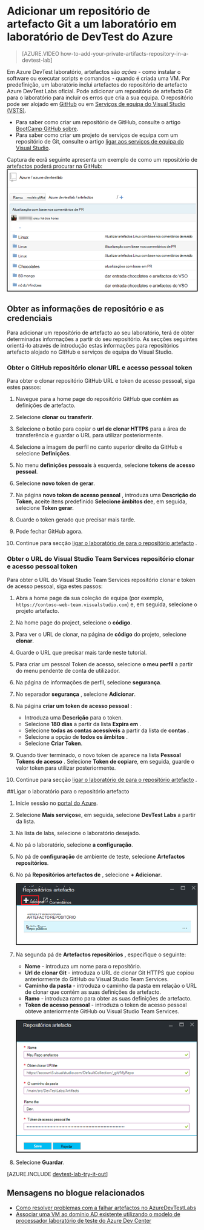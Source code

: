 <properties
    pageTitle="Adicionar um repositório de artefacto Git a um laboratório em Azure DevTest laboratório | Microsoft Azure"
    description="Adicionar um repositório GitHub ou Git de serviços de equipa do Visual Studio para a sua origem artefactos personalizado em laboratório de DevTest do Azure"
    services="devtest-lab,virtual-machines,visual-studio-online"
    documentationCenter="na"
    authors="tomarcher"
    manager="douge"
    editor=""/>

<tags
    ms.service="devtest-lab"
    ms.workload="na"
    ms.tgt_pltfrm="na"
    ms.devlang="na"
    ms.topic="article"
    ms.date="09/06/2016"
    ms.author="tarcher"/>

# <a name="add-a-git-artifact-repository-to-a-lab-in-azure-devtest-labs"></a>Adicionar um repositório de artefacto Git a um laboratório em laboratório de DevTest do Azure

> [AZURE.VIDEO how-to-add-your-private-artifacts-repository-in-a-devtest-lab]

Em Azure DevTest laboratório, artefactos são *ações* - como instalar o software ou executar scripts e comandos - quando é criada uma VM. Por predefinição, um laboratório inclui artefactos do repositório de artefacto Azure DevTest Labs oficial. Pode adicionar um repositório de artefacto Git para o laboratório para incluir os erros que cria a sua equipa. O repositório pode ser alojado em [GitHub](https://github.com) ou em [Serviços de equipa do Visual Studio (VSTS)](https://visualstudio.com).

- Para saber como criar um repositório de GitHub, consulte o artigo [BootCamp GitHub sobre](https://help.github.com/categories/bootcamp/).
- Para saber como criar um projeto de serviços de equipa com um repositório de Git, consulte o artigo [ligar aos serviços de equipa do Visual Studio](https://www.visualstudio.com/get-started/setup/connect-to-visual-studio-online).

Captura de ecrã seguinte apresenta um exemplo de como um repositório de artefactos poderá procurar na GitHub:  
![Repo de artefactos GitHub de exemplo](./media/devtest-lab-add-artifact-repo/devtestlab-github-artifact-repo-home.png)


## <a name="get-the-repository-information-and-credentials"></a>Obter as informações de repositório e as credenciais

Para adicionar um repositório de artefacto ao seu laboratório, terá de obter determinadas informações a partir do seu repositório. As secções seguintes orientá-lo através de introdução estas informações para repositórios artefacto alojado no GitHub e serviços de equipa do Visual Studio.

### <a name="get-the-github-repository-clone-url-and-personal-access-token"></a>Obter o GitHub repositório clonar URL e acesso pessoal token

Para obter o clonar repositório GitHub URL e token de acesso pessoal, siga estes passos:

1. Navegue para a home page do repositório GitHub que contém as definições de artefacto.

1. Selecione **clonar ou transferir**.

1. Selecione o botão para copiar o **url de clonar HTTPS** para a área de transferência e guardar o URL para utilizar posteriormente.

1. Selecione a imagem de perfil no canto superior direito da GitHub e selecione **Definições**.

1. No menu **definições pessoais** à esquerda, selecione **tokens de acesso pessoal**.

1. Selecione **novo token de gerar**.

1. Na página **novo token de acesso pessoal** , introduza uma **Descrição do Token**, aceite itens predefinido **Selecione âmbitos de**e, em seguida, selecione **Token gerar**.

1. Guarde o token gerado que precisar mais tarde.

1. Pode fechar GitHub agora.   

1. Continue para secção [ligar o laboratório de para o repositório artefacto](#connect-your-lab-to-the-artifact-repository) .

### <a name="get-the-visual-studio-team-services-repository-clone-url-and-personal-access-token"></a>Obter o URL do Visual Studio Team Services repositório clonar e acesso pessoal token

Para obter o URL do Visual Studio Team Services repositório clonar e token de acesso pessoal, siga estes passos:

1. Abra a home page da sua coleção de equipa (por exemplo, `https://contoso-web-team.visualstudio.com`) e, em seguida, selecione o projeto artefacto.

1. Na home page do project, selecione o **código**.

1. Para ver o URL de clonar, na página de **código** do projeto, selecione **clonar**.

1. Guarde o URL que precisar mais tarde neste tutorial.

1. Para criar um pessoal Token de acesso, selecione **o meu perfil** a partir do menu pendente de conta de utilizador.

1. Na página de informações de perfil, selecione **segurança**.

1. No separador **segurança** , selecione **Adicionar**.

1. Na página **criar um token de acesso pessoal** :

    - Introduza uma **Descrição** para o token.
    - Selecione **180 dias** a partir da lista **Expira em** .
    - Selecione **todas as contas acessíveis** a partir da lista de **contas** .
    - Selecione a opção de **todos os âmbitos** .
    - Selecione **Criar Token**.

1. Quando tiver terminado, o novo token de aparece na lista **Pessoal Tokens de acesso** . Selecione **Token de copiar**e, em seguida, guarde o valor token para utilizar posteriormente.

1. Continue para secção [ligar o laboratório de para o repositório artefacto](#connect-your-lab-to-the-artifact-repository) .

##<a name="connect-your-lab-to-the-artifact-repository"></a>Ligar o laboratório para o repositório artefacto

1. Inicie sessão no [portal do Azure](http://go.microsoft.com/fwlink/p/?LinkID=525040).

1. Selecione **Mais serviços**e, em seguida, selecione **DevTest Labs** a partir da lista.

1. Na lista de labs, selecione o laboratório desejado.   

1. No pá o laboratório, selecione **a configuração**.

1. No pá de **configuração** de ambiente de teste, selecione **Artefactos repositórios**.

1. No pá **Repositórios artefactos de** , selecione **+ Adicionar**.

    ![Adicionar artefacto repositório botão](./media/devtest-lab-add-artifact-repo/add-artifact-repo.png)
 
1. Na segunda pá de **Artefactos repositórios** , especifique o seguinte:

    - **Nome** - introduza um nome para o repositório.
    - **Url de clonar Git** - introduza o URL de clonar Git HTTPS que copiou anteriormente do GitHub ou Visual Studio Team Services. 
    - **Caminho da pasta** - introduza o caminho da pasta em relação o URL de clonar que contém as suas definições de artefacto.
    - **Ramo** - introduza ramo para obter as suas definições de artefacto.
    - **Token de acesso pessoal** - introduza o token de acesso pessoal obteve anteriormente GitHub ou Visual Studio Team Services. 
     
    ![Pá de repo artefacto](./media/devtest-lab-add-artifact-repo/artifact-repo-blade.png)

1. Selecione **Guardar**.

[AZURE.INCLUDE [devtest-lab-try-it-out](../../includes/devtest-lab-try-it-out.md)]

## <a name="related-blog-posts"></a>Mensagens no blogue relacionados
- [Como resolver problemas com a falhar artefactos no AzureDevTestLabs](http://www.visualstudiogeeks.com/blog/DevOps/How-to-troubleshoot-failing-artifacts-in-AzureDevTestLabs)
- [Associar uma VM ao domínio AD existente utilizando o modelo de processador laboratório de teste do Azure Dev Center](http://www.visualstudiogeeks.com/blog/DevOps/Join-a-VM-to-existing-AD-domain-using-ARM-template-AzureDevTestLabs)